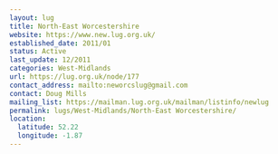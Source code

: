 ```yaml
---
layout: lug
title: North-East Worcestershire
website: https://www.new.lug.org.uk/
established_date: 2011/01
status: Active
last_update: 12/2011
categories: West-Midlands
url: https://lug.org.uk/node/177
contact_address: mailto:neworcslug@gmail.com
contact: Doug Mills
mailing_list: https://mailman.lug.org.uk/mailman/listinfo/newlug
permalink: lugs/West-Midlands/North-East Worcestershire/
location:
  latitude: 52.22
  longitude: -1.87
---
```

